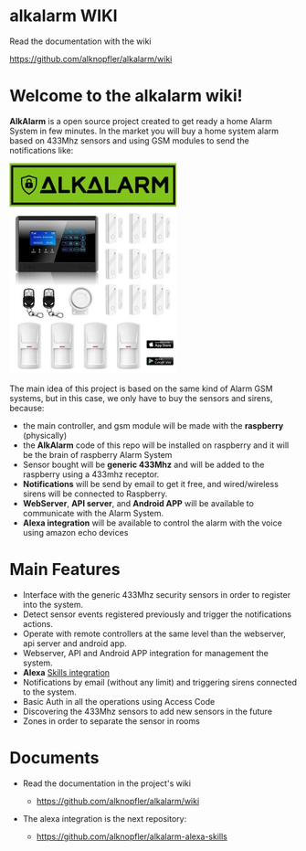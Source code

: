 # alkalarm WIKI

Read the documentation with the wiki 

https://github.com/alknopfler/alkalarm/wiki

# Welcome to the alkalarm wiki!

**AlkAlarm** is a open source project created to get ready a home Alarm System in few minutes. In the market you will buy a home system alarm based on 433Mhz sensors and using GSM modules to send the notifications like: 

![Alarm System ](./alkalarm.jpg)

The main idea of this project is based on the same kind of Alarm GSM systems, but in this case, we only have to buy the sensors and sirens, because:
* the main controller, and gsm module will be made with the **raspberry** (physically)
* the **AlkAlarm** code of this repo will be installed on raspberry and it will be the brain of raspberry Alarm System
* Sensor bought will be **generic 433Mhz** and will be added to the raspberry using a 433mhz receptor.
* **Notifications** will be send by email to get it free, and wired/wireless sirens will be connected to Raspberry.
* **WebServer**, **API server**, and **Android APP** will be available to communicate with the Alarm System.
* **Alexa integration** will be available to control the alarm with the voice using amazon echo devices

# Main Features
* Interface with the generic 433Mhz security sensors in order to register into the system.
* Detect sensor events registered previously and trigger the notifications actions.
* Operate with remote controllers at the same level than the webserver, api server and android app.
* Webserver, API and Android APP integration for management the system.
* **Alexa** [Skills integration](https://github.com/alknopfler/alkalarm-alexa-skills)
* Notifications by email (without any limit) and triggering sirens connected to the system.
* Basic Auth in all the operations using Access Code
* Discovering the 433Mhz sensors to add new sensors in the future
* Zones in order to separate the sensor in rooms

# Documents
* Read the documentation in the project's wiki

   * https://github.com/alknopfler/alkalarm/wiki

* The alexa integration is the next repository:

   * https://github.com/alknopfler/alkalarm-alexa-skills

